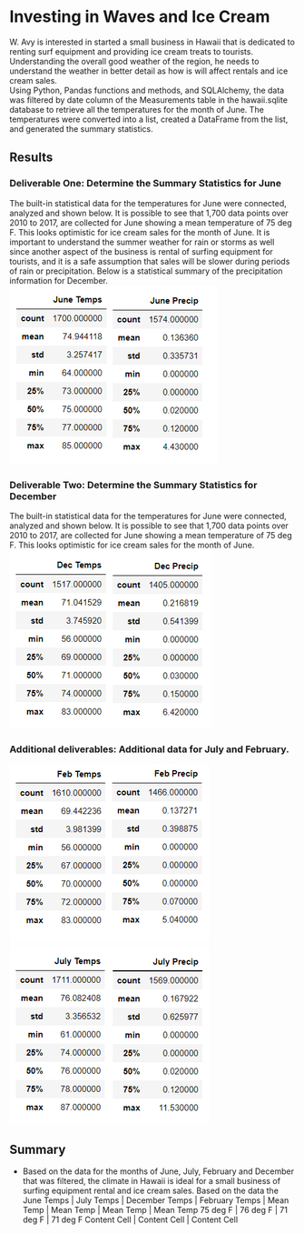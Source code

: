 # Investing in Waves and Ice Cream
W. Avy is interested in started a small business in Hawaii that is dedicated to renting surf equipment and providing ice cream treats to tourists.  Understanding the overall good weather of the region, he needs to understand the weather in better detail as how is will affect rentals and ice cream sales.  
Using Python, Pandas functions and methods, and SQLAlchemy, the data was filtered by date column of the Measurements table in the hawaii.sqlite database to retrieve all the temperatures for the month of June. The temperatures were converted into a list, created a DataFrame from the list, and generated the summary statistics.

## Results 
### Deliverable One: Determine the Summary Statistics for June
The built-in statistical data for the temperatures for June were connected, analyzed and shown below.  It is possible to see that 1,700 data points over 2010 to 2017, are collected for June showing a mean temperature of 75 deg F.  This looks optimistic for ice cream sales for the month of June.
It is important to understand the summer weather for rain or storms as well since another aspect of the business is rental of surfing equipment for tourists, and it is a safe assumption that sales will be slower during periods of rain or precipitation.  Below is a statistical summary of the precipitation information for December.
![Fig 1 - June data](https://github.com/ASCHEET/surfs_up/blob/main/Resources/june_describe.png?raw=true)

### Deliverable Two: Determine the Summary Statistics for December
The built-in statistical data for the temperatures for June were connected, analyzed and shown below.  It is possible to see that 1,700 data points over 2010 to 2017, are collected for June showing a mean temperature of 75 deg F.  This looks optimistic for ice cream sales for the month of June.
![Fig 2 - Dec data](https://github.com/ASCHEET/surfs_up/blob/main/Resources/dec_describe.png?raw=true)

### Additional deliverables: Additional data for July and February.
![Fig - 3](https://github.com/ASCHEET/surfs_up/blob/main/Resources/feb_info.png?raw=true)
![Fig - 4](https://github.com/ASCHEET/surfs_up/blob/main/Resources/july_info.png?raw=true)

## Summary
* Based on the data for the months of June, July, February and December that was filtered, the climate in Hawaii is ideal for a small business of surfing equipment rental and ice cream sales.  Based on the data the 
June Temps | July Temps | December Temps | February Temps
| Mean Temp | Mean Temp | Mean Temp | Mean Temp
75 deg F  | 76 deg F | 71 deg F | 71 deg F
Content Cell  | Content Cell | Content Cell








